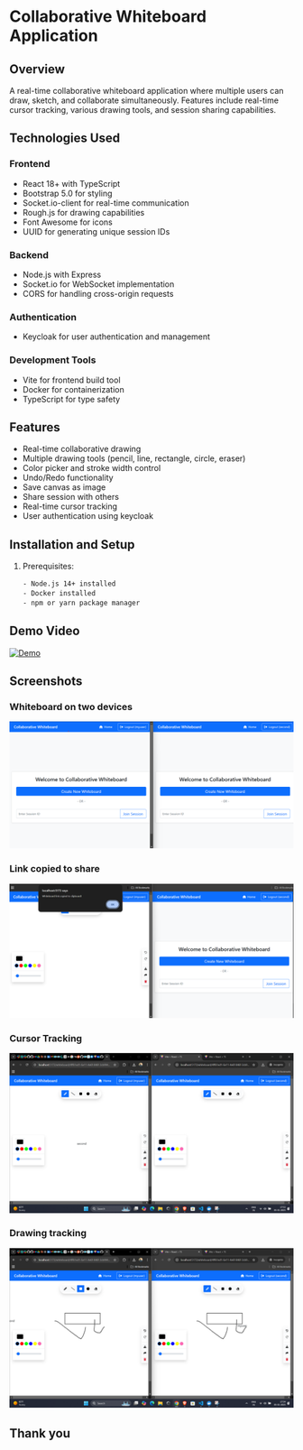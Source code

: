 # Collaborative Whiteboard Application

## Overview

A real-time collaborative whiteboard application where multiple users can draw, sketch, and collaborate simultaneously.
Features include real-time cursor tracking, various drawing tools, and session sharing capabilities.

## Technologies Used

### Frontend

- React 18+ with TypeScript
- Bootstrap 5.0 for styling
- Socket.io-client for real-time communication
- Rough.js for drawing capabilities
- Font Awesome for icons
- UUID for generating unique session IDs

### Backend

- Node.js with Express
- Socket.io for WebSocket implementation
- CORS for handling cross-origin requests

### Authentication

- Keycloak for user authentication and management

### Development Tools

- Vite for frontend build tool
- Docker for containerization
- TypeScript for type safety

## Features

- Real-time collaborative drawing
- Multiple drawing tools (pencil, line, rectangle, circle, eraser)
- Color picker and stroke width control
- Undo/Redo functionality
- Save canvas as image
- Share session with others
- Real-time cursor tracking
- User authentication using keycloak

## Installation and Setup

1. Prerequisites:
   ```bash
   - Node.js 14+ installed
   - Docker installed
   - npm or yarn package manager
   ```

## Demo Video

[![Demo](https://youtu.be/j4xtcguOfT8)](https://youtu.be/j4xtcguOfT8)

## Screenshots

### Whiteboard on two devices

![First](./images/white1.png)

### Link copied to share

![Second](./images/white2.png)

### Cursor Tracking

![Third](./images/white4.png)

### Drawing tracking

![Fourth](./images/white3.png)

## Thank you
